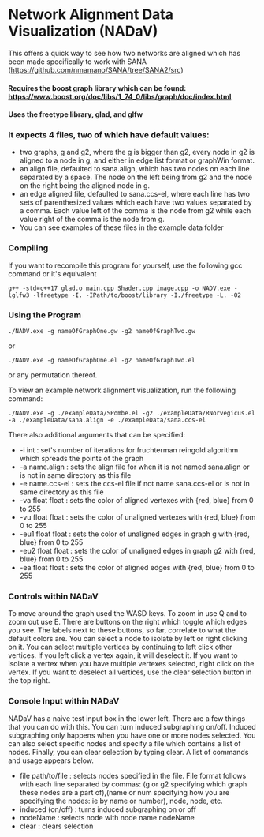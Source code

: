 # Network Alignment Data Visualization (NADaV)

This offers a quick way to see how two networks are aligned which has been made specifically to work with SANA (https://github.com/nmamano/SANA/tree/SANA2/src)
#### Requires the boost graph library which can be found: https://www.boost.org/doc/libs/1_74_0/libs/graph/doc/index.html
#### Uses the freetype library, glad, and glfw
### It expects 4 files, two of which have default values:
* two graphs, g and g2, where the g is bigger than g2, every node in g2 is aligned to a node in g, and either in edge list format or graphWin format.
* an align file, defaulted to sana.align, which has two nodes on each line separated by a space. The node on the left being from g2 and the node on the right being the aligned node in g.
* an edge aligned file, defaulted to sana.ccs-el, where each line has two sets of parenthesized values which each have two values separated by a comma. Each value left of the comma is the node from g2 while each value right of the comma is the node from g.
* You can see examples of these files in the example data folder

### Compiling
If you want to recompile this program for yourself, use the following gcc command or it's equivalent
```
g++ -std=c++17 glad.o main.cpp Shader.cpp image.cpp -o NADV.exe -lglfw3 -lfreetype -I. -IPath/to/boost/library -I./freetype -L. -O2
```

### Using the Program
```
./NADV.exe -g nameOfGraphOne.gw -g2 nameOfGraphTwo.gw
```
or
```
./NADV.exe -g nameOfGraphOne.el -g2 nameOfGraphTwo.el
```
or any permutation thereof.

To view an example network alignment visualization, run the following command:
```
./NADV.exe -g ./exampleData/SPombe.el -g2 ./exampleData/RNorvegicus.el -a ./exampleData/sana.align -e ./exampleData/sana.ccs-el
```
There also additional arguments that can be specified:
* -i int : set's number of iterations for fruchterman reingold algorithm which spreads the points of the graph
* -a name.align : sets the align file for when it is not named sana.align or is not in same directory as this file
* -e name.ccs-el : sets the ccs-el file if not name sana.ccs-el or is not in same directory as this file
* -va float float : sets the color of aligned vertexes with {red, blue} from 0 to 255
* -vu float float : sets the color of unaligned vertexes with {red, blue} from 0 to 255
* -eu1 float float : sets the color of unaligned edges in graph g with {red, blue} from 0 to 255
* -eu2 float float : sets the color of unaligned edges in graph g2 with {red, blue} from 0 to 255
* -ea float float : sets the color of aligned edges with {red, blue} from 0 to 255

### Controls within NADaV
To move around the graph used the WASD keys. To zoom in use Q and to zoom out use E. There are buttons on the right which toggle which edges you see. The labels next to these buttons, so far, correlate to what the default colors are. You can select a node to isolate by left or right clicking on it. You can select multiple vertices by continuing to left click other vertices. If you left click a vertex again, it will deselect it. If you want to isolate a vertex when you have multiple vertexes selected, right click on the vertex. If you want to deselect all vertices, use the clear selection button in the top right.

### Console Input within NADaV
NADaV has a naive test input box in the lower left. There are a few things that you can do with this. You can turn induced subgraphing on/off. Induced subgraphing only happens when you have one or more nodes selected. You can also select specific nodes and specify a file which contains a list of nodes. Finally, you can clear selection by typing clear. A list of commands and usage appears below.
* file path/to/file : selects nodes specified in the file. File format follows with each line separated by commas: (g or g2 specifying which graph these nodes are a part of),(name or num specifying how you are specifying the nodes: ie by name or number), node, node, etc.
* induced (on/off) : turns induced subgraphing on or off
* nodeName : selects node with node name nodeName
* clear : clears selection
